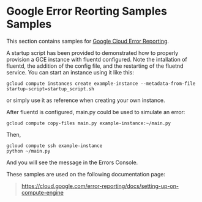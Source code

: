 # Google Error Reorting Samples Samples

This section contains samples for [Google Cloud Error Reporting](https://cloud.google.com/error-reporting).

A startup script has been provided to demonstrated how to properly provision a GCE 
instance with fluentd configured. Note the intallation of fluentd, the addition of the config file,
 and the restarting of the fluetnd service. You can start an instance  using
it like this:

    gcloud compute instances create example-instance --metadata-from-file startup-script=startup_script.sh

or simply use it as reference when creating your own instance.

After fluentd is configured, main.py could be used to simulate an error:

    gcloud compute copy-files main.py example-instance:~/main.py
   
Then, 

    gcloud compute ssh example-instance
    python ~/main.py
   
And you will see the message in the Errors Console.

<!-- auto-doc-link -->
These samples are used on the following documentation page:

> https://cloud.google.com/error-reporting/docs/setting-up-on-compute-engine

<!-- end-auto-doc-link -->
